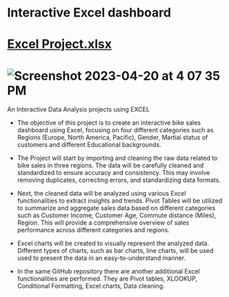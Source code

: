 # Interactive Excel dashboard

# [Excel Project.xlsx](https://github.com/JerushaJosine/Bootcamp_Project_Excel/files/11290611/Excel.Project.xlsx)


# ![Screenshot 2023-04-20 at 4 07 35 PM](https://user-images.githubusercontent.com/73361928/233488669-20e13267-815f-4914-bf12-559244b05bd1.png)



An Interactive Data Analysis projects using EXCEL 


- The objective of this project is to create an interactive bike sales dashboard using Excel, focusing on four different categories such as Regions (Europe, North America, Pacific), Gender, Martial status of customers and different Educational backgrounds.
 

- The Project will start by importing and cleaning the raw data related to bike sales in three regions. The data will be carefully cleaned and standardized to ensure accuracy and consistency. This may involve removing duplicates, correcting errors, and standardizing data formats.


- Next, the cleaned data will be analyzed using various Excel functionalities to extract insights and trends. Pivot Tables will be utilized to summarize and aggregate sales data based on different categories such as Customer Income, Customer Age, Commute distance (Miles), Region.  This will provide a comprehensive overview of sales performance across different categories and regions.


- Excel charts will be created to visually represent the analyzed data. Different types of charts, such as bar charts, line charts, will be used used to present the data in an easy-to-understand manner. 


- In the same GitHub repository there are another additional Excel functionalities are performed. They are Pivot tables, XLOOKUP, Conditional Formatting, Excel charts, Data cleaning.

